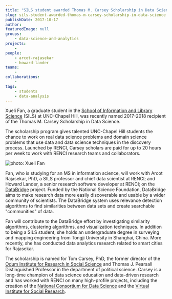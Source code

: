 ```yaml
---
title: "SILS student awarded Thomas M. Carsey Scholarship in Data Science"
slug: sils-student-awarded-thomas-m-carsey-scholarship-in-data-science
publishDate: 2017-10-17
author: 
featuredImage: null
groups:
    - data-science-and-analytics
projects:
    - 
people:
    - arcot-rajasekar
    - howard-lander
teams: 
    - 
collaborations:
    - 
tags:
    - students
    - data-analysis
---
```

Xueli Fan, a graduate student in the [School of Information and Library Science](https://sils.unc.edu/) (SILS) at UNC-Chapel Hill, was recently named 2017-2018 recipient of the Thomas M. Carsey Scholarship in Data Science.

The scholarship program gives talented UNC-Chapel Hill students the chance to work on real data science problems and domain science problems that use data and data science techniques in the discovery process. Launched by RENCI, Carsey scholars are paid for up to 20 hours per week to work with RENCI research teams and collaborators.

![photo: Xueli Fan](https://renci.org/wp-content/uploads/2017/10/XueliFan-forarticle-2-227x300.jpg "Xueli Fan")

Fan, who is studying for an MS in information science, will work with Arcot Rajasekar, PhD, a SILS professor and chief data scientist at RENCI; and Howard Lander, a senior research software developer at RENCI; on the [DataBridge](https://renci.org/research/databridge/) project. Funded by the National Science Foundation, DataBridge aims to make research data more easily discoverable and usable by a wider community of scientists. The DataBridge system uses relevance detection algorithms to find similarities between data sets and create searchable "communities" of data.

Fan will contribute to the DataBridge effort by investigating similarity algorithms, clustering algorithms, and visualization techniques. In addition to being a SILS student, she holds an undergraduate degree in surveying and mapping engineering from Tongji University in Shanghai, China. More recently, she has conducted data analytics research related to smart cities for Rajasekar.

The scholarship is named for Tom Carsey, PhD, the former director of the [Odum Institute for Research in Social Science](http://odum.unc.edu/) and Thomas J. Pearsall Distinguished Professor in the department of political science. Carsey is a long-time champion of data science education and data-driven research and has worked with RENCI on many high-profile projects, including the creation of the [National Consortium for Data Science](http://www.datascienceconsortium.org/) and the [Virtual Institute for Social Research](https://renci.org/news/bringing-big-data-to-the-social-sciences/).

